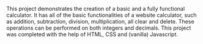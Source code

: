 This project demonstrates the creation of a basic and a fully functional calculator. It has all of the basic functionalities of a website calculator, such as addition, subtraction, division, multiplication, all clear and delete. These operations can be performed on both integers and decimals. This project was completed with the help of HTML, CSS and (vanilla) Javascript.
